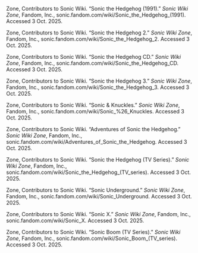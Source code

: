 
Zone, Contributors to Sonic Wiki. “Sonic the Hedgehog (1991).” _Sonic Wiki Zone_, Fandom, Inc., sonic.fandom.com/wiki/Sonic_the_Hedgehog_(1991). Accessed 3 Oct. 2025.

Zone, Contributors to Sonic Wiki. “Sonic the Hedgehog 2.” _Sonic Wiki Zone_, Fandom, Inc., sonic.fandom.com/wiki/Sonic_the_Hedgehog_2. Accessed 3 Oct. 2025.

Zone, Contributors to Sonic Wiki. “Sonic the Hedgehog CD.” _Sonic Wiki Zone_, Fandom, Inc., sonic.fandom.com/wiki/Sonic_the_Hedgehog_CD. Accessed 3 Oct. 2025.

Zone, Contributors to Sonic Wiki. “Sonic the Hedgehog 3.” _Sonic Wiki Zone_, Fandom, Inc., sonic.fandom.com/wiki/Sonic_the_Hedgehog_3. Accessed 3 Oct. 2025.

Zone, Contributors to Sonic Wiki. “Sonic & Knuckles.” _Sonic Wiki Zone_, Fandom, Inc., sonic.fandom.com/wiki/Sonic_%26_Knuckles. Accessed 3 Oct. 2025.

Zone, Contributors to Sonic Wiki. “Adventures of Sonic the Hedgehog.” _Sonic Wiki Zone_, Fandom, Inc., sonic.fandom.com/wiki/Adventures_of_Sonic_the_Hedgehog. Accessed 3 Oct. 2025.

Zone, Contributors to Sonic Wiki. “Sonic the Hedgehog (TV Series).” _Sonic Wiki Zone_, Fandom, Inc., sonic.fandom.com/wiki/Sonic_the_Hedgehog_(TV_series). Accessed 3 Oct. 2025.

Zone, Contributors to Sonic Wiki. “Sonic Underground.” _Sonic Wiki Zone_, Fandom, Inc., sonic.fandom.com/wiki/Sonic_Underground. Accessed 3 Oct. 2025.

Zone, Contributors to Sonic Wiki. “Sonic X.” _Sonic Wiki Zone_, Fandom, Inc., sonic.fandom.com/wiki/Sonic_X. Accessed 3 Oct. 2025.

Zone, Contributors to Sonic Wiki. “Sonic Boom (TV Series).” _Sonic Wiki Zone_, Fandom, Inc., sonic.fandom.com/wiki/Sonic_Boom_(TV_series). Accessed 3 Oct. 2025.

